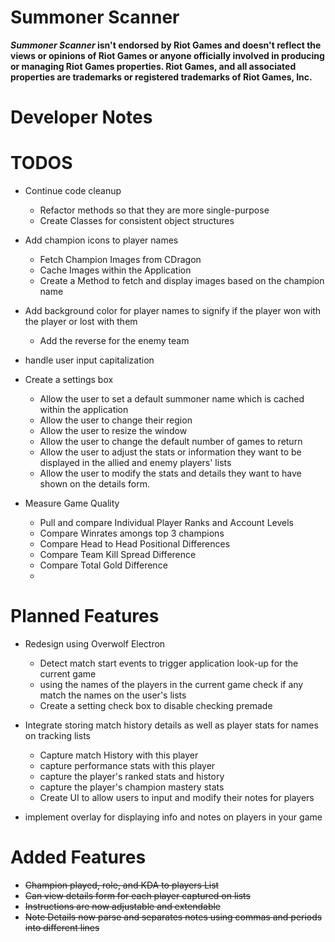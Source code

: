 # Summoner Scanner

___Summoner Scanner_ isn't endorsed by Riot Games and doesn't reflect the views or opinions of Riot Games or anyone officially involved in producing or managing Riot Games properties. Riot Games, and all associated properties are trademarks or registered trademarks of Riot Games, Inc.__

# Developer Notes

# TODOS

* Continue code cleanup
  * Refactor methods so that they are more single-purpose
  * Create Classes for consistent object structures
    
* Add champion icons to player names
  * Fetch Champion Images from CDragon
  * Cache Images within the Application
  * Create a Method to fetch and display images based on the champion name
    
* Add background color for player names to signify if the player won with the player or lost with them
  * Add the reverse for the enemy team
    
* handle user input capitalization

* Create a settings box
  * Allow the user to set a default summoner name which is cached within the application
  * Allow the user to change their region
  * Allow the user to resize the window
  * Allow the user to change the default number of games to return
  * Allow the user to adjust the stats or information they want to be displayed in the allied and enemy players' lists
  * Allow the user to modify the stats and details they want to have shown on the details form.    

* Measure Game Quality
  * Pull and compare Individual Player Ranks and Account Levels
  * Compare Winrates amongs top 3 champions
  * Compare Head to Head Positional Differences
  * Compare Team Kill Spread Difference
  * Compare Total Gold Difference
  * 

# Planned Features

* Redesign using Overwolf Electron
  * Detect match start events to trigger application look-up for the current game
  * using the names of the players in the current game check if any match the names on the user's lists
  * Create a setting check box to disable checking premade
    
* Integrate storing match history details as well as player stats for names on tracking lists
  * Capture match History with this player
  * capture performance stats with this player
  * capture the player's ranked stats and history
  * capture the player's champion mastery stats
  * Create UI to allow users to input and modify their notes for players
  
* implement overlay for displaying info and notes on players in your game
    
  
# Added Features

* ~~Champion played, role, and KDA to players List~~
* ~~Can view details form for each player captured on lists~~
* ~~Instructions are now adjustable and extendable~~
* ~~Note Details now parse and separates notes using commas and periods into different lines~~
